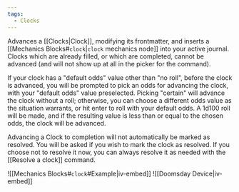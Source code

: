 ```yaml
---
tags:
  - Clocks
---
```

Advances a [[Clocks|Clock]], modifying its frontmatter, and inserts a [[Mechanics Blocks#`clock`|`clock` mechanics node]] into your active journal. Clocks which are already filled, or which are completed, cannot be advanced (and will not show up at all in the picker for the command).

If your clock has a "default odds" value other than "no roll", before the clock is advanced, you will be prompted to pick an odds for advancing the clock, with your "default odds" value preselected. Picking "certain" will advance the clock without a roll; otherwise, you can choose a different odds value as the situation warrants, or hit enter to roll with your default odds. A 1d100 roll will be made, and if the resulting value is less than or equal to the chosen odds, the clock will be advanced.

Advancing a Clock to completion will not automatically be marked as resolved. You will be asked if you wish to mark the clock as resolved. If you choose not to resolve it now, you can always resolve it as needed with the [[Resolve a clock]] command.

![[Mechanics Blocks#`clock`#Example|iv-embed]]
![[Doomsday Device|iv-embed]]